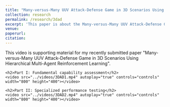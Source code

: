 ```yaml
---
title: "Many-versus-Many UUV Attack-Defense Game in 3D Scenarios Using Hierarchical Multi-Agent Reinforcement Learning"
collection: research
permalink: /research/3dad
excerpt: 'This paper is about the Many-versus-Many UUV Attack-Defense Game in 3D Scenarios Using Hierarchical Multi-Agent Reinforcement Learning'
venue:
paperurl:
citation:
---
```


<html lang="en">
<head>
    <meta charset="UTF-8">
    <meta name="viewport" content="width=device-width, initial-scale=1.0">
    <title>Supporting Material</title>
</head>
<body>
    <p>This video is supporting material for my recently submitted paper "Many-versus-Many UUV Attack-Defense Game in 3D Scenarios Using Hierarchical Multi-Agent Reinforcement Learning".</p>
    
    <h2>Part I: Fundamental capability assessment</h2>
    <video src="../videos/3DAD1.mp4" autoplay="true" controls="controls" width="800" height="400"></video>

    <h2>Part II: Specialized performance testing</h2>
    <video src="../videos/3DAD2.mp4" autoplay="true" controls="controls" width="800" height="400"></video>
</body>
</html>
